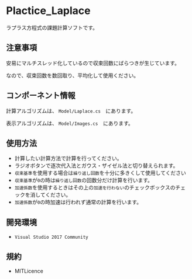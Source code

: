 # Plactice_Laplace
ラプラス方程式の課題計算ソフトです。
## 注意事項
安易にマルチスレッド化しているので収束回数にばらつきが生じています。

なので、収束回数を数回取り、平均化して使用ください。

## コンポーネント情報
計算アルゴリズムは、 `Model/Laplace.cs`　にあります。

表示アルゴリズムは、 `Model/Images.cs`　にあります。   

## 使用方法
- 計算したい計算方法で計算を行ってください。
- ラジオボタンで逐次代入法とガウス・ザイゼル法と切り替えられます。
- `収束基準`を使用する場合は`繰り返し回数`を十分に多きくして使用してください
- `収束基準`が`0`の時は`繰り返し回数`の回数分だけ計算を行います。
- `加速係数`を使用するときはその上の`加速を行わない`のチェックボックスのチェックを消してください。
- `加速係数`が`0`の時加速は行われず通常の計算を行います。

## 開発環境
- `Visual Studio 2017 Community`

## 規約
- MITLicence
